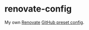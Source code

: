 # renovate-config

My own [Renovate](https://github.com/renovatebot/renovate/) [GitHub preset config](https://docs.renovatebot.com/config-presets/#github-hosted-presets).